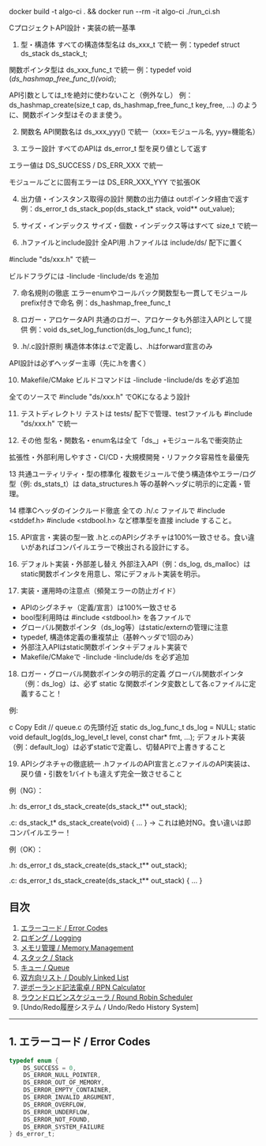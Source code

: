 docker build -t algo-ci . && docker run --rm -it algo-ci ./run_ci.sh





CプロジェクトAPI設計・実装の統一基準
1. 型・構造体
すべての構造体型名は ds_xxx_t で統一
例：typedef struct ds_stack ds_stack_t;

関数ポインタ型は ds_xxx_func_t で統一
例：typedef void (*ds_hashmap_free_func_t)(void*);

API引数としては_tを絶対に使わないこと（例外なし）
例：ds_hashmap_create(size_t cap, ds_hashmap_free_func_t key_free, ...) のように、関数ポインタ型はそのまま使う。

2. 関数名
API関数名は ds_xxx_yyy() で統一（xxx=モジュール名, yyy=機能名）

3. エラー設計
すべてのAPIは ds_error_t 型を戻り値として返す

エラー値は DS_SUCCESS / DS_ERR_XXX で統一

モジュールごとに固有エラーは DS_ERR_XXX_YYY で拡張OK

4. 出力値・インスタンス取得の設計
関数の出力値は outポインタ経由で返す
例：ds_error_t ds_stack_pop(ds_stack_t* stack, void** out_value);

5. サイズ・インデックス
サイズ・個数・インデックス等はすべて size_t で統一

6. .hファイルとinclude設計
全API用 .hファイルは include/ds/ 配下に置く

#include "ds/xxx.h" で統一

ビルドフラグには -Iinclude -Iinclude/ds を追加

7. 命名規則の徹底
エラーenumやコールバック関数型も一貫してモジュールprefix付きで命名
例：ds_hashmap_free_func_t

8. ロガー・アロケータAPI
共通のロガー、アロケータも外部注入APIとして提供
例：void ds_set_log_function(ds_log_func_t func);

9. .h/.c設計原則
構造体本体は.cで定義し、.hはforward宣言のみ

API設計は必ずヘッダー主導（先に.hを書く）

10. Makefile/CMake
ビルドコマンドは -Iinclude -Iinclude/ds を必ず追加

全てのソースで #include "ds/xxx.h" でOKになるよう設計

11. テストディレクトリ
テストは tests/ 配下で管理、testファイルも #include "ds/xxx.h" で統一

12. その他
型名・関数名・enum名は全て「ds_」+モジュール名で衝突防止

拡張性・外部利用しやすさ・CI/CD・大規模開発・リファクタ容易性を最優先


13 共通ユーティリティ・型の標準化
複数モジュールで使う構造体やエラー/ログ型（例: ds_stats_t）は data_structures.h 等の基幹ヘッダに明示的に定義・管理。

14 標準Cヘッダのインクルード徹底
全ての .h/.c ファイルで #include <stddef.h> #include <stdbool.h> など標準型を直接 include すること。

15. API宣言・実装の型一致
.hと.cのAPIシグネチャは100%一致させる。食い違いがあればコンパイルエラーで検出される設計にする。

16. デフォルト実装・外部差し替え
外部注入API（例：ds_log, ds_malloc）はstatic関数ポインタを用意し、常にデフォルト実装を明示。

17. 実装・運用時の注意点（頻発エラーの防止ガイド）
- APIのシグネチャ（定義/宣言）は100%一致させる
- bool型利用時は #include <stdbool.h> を各ファイルで
- グローバル関数ポインタ（ds_log等）はstatic/externの管理に注意
- typedef, 構造体定義の重複禁止（基幹ヘッダで1回のみ）
- 外部注入APIはstatic関数ポインタ＋デフォルト実装で
- Makefile/CMakeで -Iinclude -Iinclude/ds を必ず追加

18. ロガー・グローバル関数ポインタの明示的定義
グローバル関数ポインタ（例：ds_log）は、必ず static な関数ポインタ変数として各.cファイルに定義すること！

例:

c
Copy
Edit
// queue.c の先頭付近
static ds_log_func_t ds_log = NULL;
static void default_log(ds_log_level_t level, const char* fmt, ...);
デフォルト実装（例：default_log）は必ずstaticで定義し、切替APIで上書きすること

19. APIシグネチャの徹底統一
.hファイルのAPI宣言と.cファイルのAPI実装は、戻り値・引数を1バイトも違えず完全一致させること

例（NG）：

.h: ds_error_t ds_stack_create(ds_stack_t** out_stack);

.c: ds_stack_t* ds_stack_create(void) { ... }
→ これは絶対NG。食い違いは即コンパイルエラー！

例（OK）：

.h: ds_error_t ds_stack_create(ds_stack_t** out_stack);

.c: ds_error_t ds_stack_create(ds_stack_t** out_stack) { ... }






## 目次

1. [エラーコード / Error Codes](#error-codes)
2. [ロギング / Logging](#logging)
3. [メモリ管理 / Memory Management](#memory-management)
4. [スタック / Stack](#stack)
5. [キュー / Queue](#queue)
6. [双方向リスト / Doubly Linked List](#doubly-linked-list)
7. [逆ポーランド記法電卓 / RPN Calculator](#rpn-calculator)
8. [ラウンドロビンスケジューラ / Round Robin Scheduler](#round-robin-scheduler)
9. [Undo/Redo履歴システム / Undo/Redo History System]

---

## 1. エラーコード / Error Codes

```c
typedef enum {
    DS_SUCCESS = 0,
    DS_ERROR_NULL_POINTER,
    DS_ERROR_OUT_OF_MEMORY,
    DS_ERROR_EMPTY_CONTAINER,
    DS_ERROR_INVALID_ARGUMENT,
    DS_ERROR_OVERFLOW,
    DS_ERROR_UNDERFLOW,
    DS_ERROR_NOT_FOUND,
    DS_ERROR_SYSTEM_FAILURE
} ds_error_t;